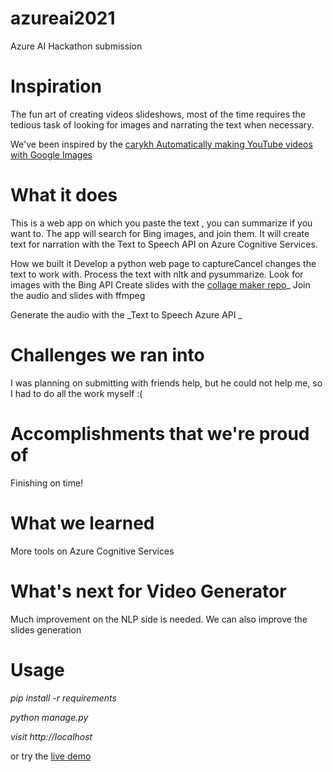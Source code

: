 # azureai2021
Azure AI Hackathon submission

# Inspiration
The fun art of creating videos slideshows, most of the time requires the tedious task of looking for images and narrating the text when necessary.

We've been inspired by the <a href="https://www.youtube.com/watch?v=Jr9sptoLvJU">carykh Automatically making YouTube videos with Google Images </a>

# What it does
This is a web app on which you paste the text , you can summarize if you want to. The app will search for Bing images, and join them. It will create text for narration with the Text to Speech API on Azure Cognitive Services.

How we built it
Develop a python web page to captureCancel changes the text to work with. Process the text with nltk and pysummarize. Look for images with the Bing API Create slides with the [collage maker repo](https://github.com/delimitry/collagemaker)_ Join the audio and slides with ffmpeg

Generate the audio with the _Text to Speech Azure API _

# Challenges we ran into
I was planning on submitting with friends help, but he could not help me, so I had to do all the work myself :(

# Accomplishments that we're proud of
Finishing on time!

# What we learned
More tools on Azure Cognitive Services

# What's next for Video Generator
Much improvement on the NLP side is needed. We can also improve the slides generation

# Usage
_pip install -r requirements_

_python manage.py_

_visit http://localhost_

or try the [live demo ](http://70.37.89.237/)

